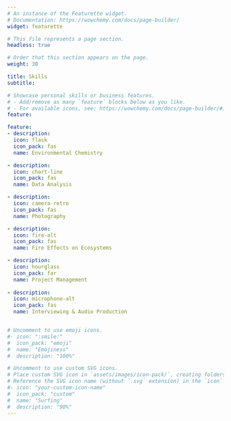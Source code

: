 ```yaml
---
# An instance of the Featurette widget.
# Documentation: https://wowchemy.com/docs/page-builder/
widget: featurette

# This file represents a page section.
headless: true

# Order that this section appears on the page.
weight: 30

title: Skills
subtitle:

# Showcase personal skills or business features.
# - Add/remove as many `feature` blocks below as you like.
# - For available icons, see: https://wowchemy.com/docs/page-builder/#icons
feature:

feature:
- description: 
  icon: flask
  icon_pack: fas
  name: Environmental Chemistry 

- description: 
  icon: chart-line
  icon_pack: fas
  name: Data Analysis

- description: 
  icon: camera-retro
  icon_pack: fas
  name: Photography

- description: 
  icon: fire-alt
  icon_pack: fas
  name: Fire Effects on Ecosystems

- description: 
  icon: hourglass
  icon_pack: far
  name: Project Management
  
- description: 
  icon: microphone-alt
  icon_pack: fas
  name: Interviewing & Audio Production


# Uncomment to use emoji icons.
#- icon: ":smile:"
#  icon_pack: "emoji"
#  name: "Emojiness"
#  description: "100%"  

# Uncomment to use custom SVG icons.
# Place custom SVG icon in `assets/images/icon-pack/`, creating folders if necessary.
# Reference the SVG icon name (without `.svg` extension) in the `icon` field.
#- icon: "your-custom-icon-name"
#  icon_pack: "custom"
#  name: "Surfing"
#  description: "90%"
---
```

